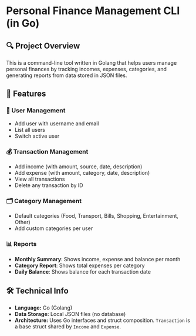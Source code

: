 # Personal Finance Management CLI (in Go)

## 🔍 Project Overview
This is a command-line tool written in Golang that helps users manage personal finances by tracking incomes, expenses, categories, and generating reports from data stored in JSON files.

## 🧩 Features

### 👤 User Management
- Add user with username and email
- List all users
- Switch active user

### 💰 Transaction Management
- Add income (with amount, source, date, description)
- Add expense (with amount, category, date, description)
- View all transactions
- Delete any transaction by ID

### 🗂️ Category Management
- Default categories (Food, Transport, Bills, Shopping, Entertainment, Other)
- Add custom categories per user

### 📊 Reports
- **Monthly Summary**: Shows income, expense and balance per month
- **Category Report**: Shows total expenses per category
- **Daily Balance**: Shows balance for each transaction date

## 🛠 Technical Info

- **Language:** Go (Golang)
- **Data Storage:** Local JSON files (no database)
- **Architecture:** Uses Go interfaces and struct composition. `Transaction` is a base struct shared by `Income` and `Expense`.